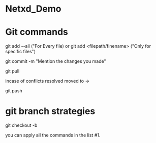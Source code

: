 # Netxd_Demo

# Git commands
git add --all  ("For Every file)
or
git add <filepath/finename>  ("Only for specific files")

git commit -m "Mention the changes you made"

git pull

incase of conflicts resolved moved to ->

git push

# git branch strategies

git checkout -b <branch name>

you can apply all the commands in the list #1.

